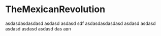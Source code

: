 ﻿# TheMexicanRevolution
asdasdasdasdasd
asdasd
asdasd
sdf
asdasdasdasdasd
asdasd
asdasd
asdasd
asdasd
asdasd
das
авп
